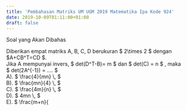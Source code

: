 ```yaml
---
title: 'Pembahasan Matriks UM UGM 2019 Matematika Ipa Kode 924'
date: 2019-10-09T01:11:00+01:00
draft: false
---
```


  
Soal yang Akan Dibahas  
  
  
  
Diberikan empat matriks A, B, C, D berukuran $ 2\\times 2 $ dengan $A+CB^T=CD $.  
Jika A mempunyai invers, $ det(D^T-B)= m $ dan $ det(C) = n $ , maka  
$ det(2A^{-1}) = .... $  
A). $ \\frac{4}{mn} \\, $  
B). $ \\frac{mn}{4} \\, $  
C). $ \\frac{4m}{n} \\, $  
D). $ 4mn \\, $  
E). $ \\frac{m+n}{